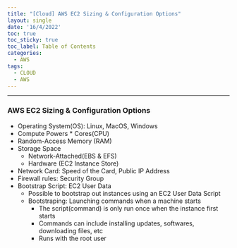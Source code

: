 ```yaml
---
title: "[Cloud] AWS EC2 Sizing & Configuration Options"
layout: single
date: '16/4/2022'
toc: true
toc_sticky: true
toc_label: Table of Contents
categories:
  - AWS
tags:
  - CLOUD
  - AWS
---
```


---
### AWS EC2 Sizing & Configuration Options
* Operating System(OS): Linux, MacOS, Windows
* Compute Powers * Cores(CPU)
* Random-Access Memory (RAM)
* Storage Space
  * Network-Attached(EBS & EFS)
  * Hardware (EC2 Instance Store)
* Network Card: Speed of the Card, Public IP Address
* Firewall rules: Security Group
* Bootstrap Script: EC2 User Data
  * Possible to bootstrap out instances using an EC2 User Data Script
  * Bootstraping: Launching commands when a machine starts
    * The script(command) is only run once when the instance first starts
    * Commands can include installing updates, softwares, downloading files, etc
    * Runs with the root user

